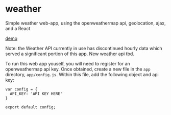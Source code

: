 # weather

Simple weather web-app, using the openweathermap api, geolocation, ajax, and a React

[demo](https://paul-uu.github.io/weather/)

Note: the Weather API currently in use has discontinued hourly data which served a significant portion of this app. New weather api tbd.

To run this web app youself, you will need to register for an openweathermap api key. Once obtained, create a new file in the `app` directory, `app/config.js`. Within this file, add the following object and api key:

```
var config = {
  API_KEY: 'API KEY HERE'
}

export default config;
```